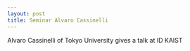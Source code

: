 ```yaml
---
layout: post
title: Seminar Alvaro Cassinelli
---
```

Alvaro Cassinelli of Tokyo University gives a talk at ID KAIST

